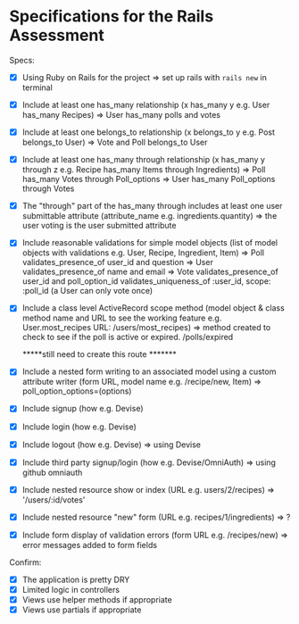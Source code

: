 # Specifications for the Rails Assessment

Specs:
- [x] Using Ruby on Rails for the project 
	=> set up rails with `rails new` in terminal

- [x] Include at least one has_many relationship (x has_many y e.g. User has_many Recipes) 
	=> User has_many polls and votes

- [x] Include at least one belongs_to relationship (x belongs_to y e.g. Post belongs_to User)
	=> Vote and Poll belongs_to User 

- [x] Include at least one has_many through relationship (x has_many y through z e.g. Recipe has_many Items through Ingredients)
	=> Poll has_many Votes through Poll_options
	=> User has_many Poll_options through Votes

- [x] The "through" part of the has_many through includes at least one user submittable attribute (attribute_name e.g. ingredients.quantity) 
	=> the user voting is the user submitted attribute

- [x] Include reasonable validations for simple model objects (list of model objects with validations e.g. User, Recipe, Ingredient, Item)
	=> Poll validates_presence_of user_id and question
	=> User validates_presence_of name and email
	=> Vote validates_presence_of user_id and poll_option_id
			validates_uniqueness_of :user_id, scope: :poll_id (a User can only vote once)

- [x] Include a class level ActiveRecord scope method (model object & class method name and URL to see the working feature e.g. User.most_recipes URL: /users/most_recipes)
	=> method created to check to see if the poll is active or expired. /polls/expired 

	*****still need to create this route *******

- [x] Include a nested form writing to an associated model using a custom attribute writer (form URL, model name e.g. /recipe/new, Item)
	=> poll_option_options=(options)

- [x] Include signup (how e.g. Devise)
- [x] Include login (how e.g. Devise)
- [x] Include logout (how e.g. Devise)
	=> using Devise 

- [x] Include third party signup/login (how e.g. Devise/OmniAuth)
	=> using github omniauth

- [x] Include nested resource show or index (URL e.g. users/2/recipes)
	=> '/users/:id/votes'

- [x] Include nested resource "new" form (URL e.g. recipes/1/ingredients)
	=> ?

- [x] Include form display of validation errors (form URL e.g. /recipes/new)
	=> error messages added to form fields

Confirm:
- [x] The application is pretty DRY
- [x] Limited logic in controllers
- [x] Views use helper methods if appropriate
- [x] Views use partials if appropriate